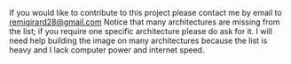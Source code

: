 If you would like to contribute to this project please contact me by email to remigirard28@gmail.com
Notice that many architectures are missing from the list; if you require one specific architecture please do ask for it.
I will need help building the image on many architectures because the list is heavy and I lack computer power and internet speed.